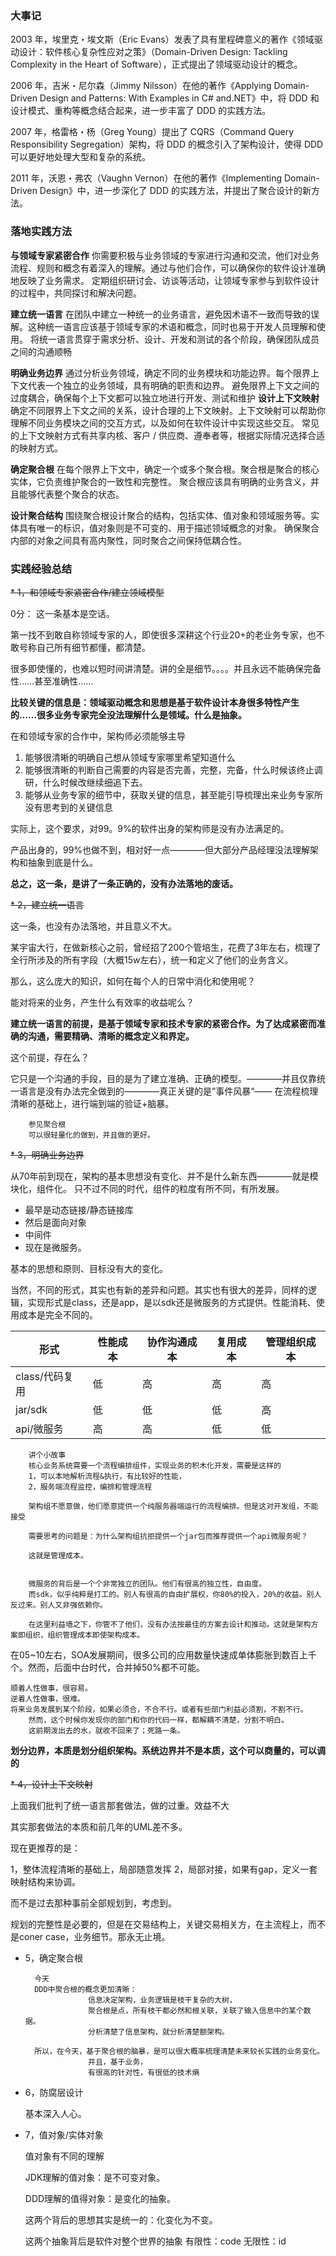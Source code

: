 ### 大事记

2003 年，埃里克・埃文斯（Eric Evans）发表了具有里程碑意义的著作《领域驱动设计：软件核心复杂性应对之策》（Domain-Driven Design:
Tackling Complexity in the Heart of Software），正式提出了领域驱动设计的概念。

2006 年，吉米・尼尔森（Jimmy Nilsson）在他的著作《Applying Domain-Driven Design and Patterns: With Examples in C#
and.NET》中，将 DDD 和设计模式、重构等概念结合起来，进一步丰富了 DDD 的实践方法。

2007 年，格雷格・杨（Greg Young）提出了 CQRS（Command Query Responsibility Segregation）架构，将 DDD 的概念引入了架构设计，使得
DDD 可以更好地处理大型和复杂的系统。

2011 年，沃恩・弗农（Vaughn Vernon）在他的著作《Implementing Domain-Driven Design》中，进一步深化了 DDD 的实践方法，并提出了聚合设计的新方法。

### 落地实践方法

**与领域专家紧密合作**
你需要积极与业务领域的专家进行沟通和交流，他们对业务流程、规则和概念有着深入的理解。通过与他们合作，可以确保你的软件设计准确地反映了业务需求。
定期组织研讨会、访谈等活动，让领域专家参与到软件设计的过程中，共同探讨和解决问题。

**建立统一语言**
在团队中建立一种统一的业务语言，避免因术语不一致而导致的误解。这种统一语言应该基于领域专家的术语和概念，同时也易于开发人员理解和使用。
将统一语言贯穿于需求分析、设计、开发和测试的各个阶段，确保团队成员之间的沟通顺畅

**明确业务边界**
通过分析业务领域，确定不同的业务模块和功能边界。每个限界上下文代表一个独立的业务领域，具有明确的职责和边界。
避免限界上下文之间的过度耦合，确保每个上下文都可以独立地进行开发、测试和维护
**设计上下文映射**
确定不同限界上下文之间的关系，设计合理的上下文映射。上下文映射可以帮助你理解不同业务模块之间的交互方式，以及如何在软件设计中实现这些交互。
常见的上下文映射方式有共享内核、客户 / 供应商、遵奉者等，根据实际情况选择合适的映射方式。

**确定聚合根**
在每个限界上下文中，确定一个或多个聚合根。聚合根是聚合的核心实体，它负责维护聚合的一致性和完整性。
聚合根应该具有明确的业务含义，并且能够代表整个聚合的状态。

**设计聚合结构**
围绕聚合根设计聚合的结构，包括实体、值对象和领域服务等。实体具有唯一的标识，值对象则是不可变的、用于描述领域概念的对象。
确保聚合内部的对象之间具有高内聚性，同时聚合之间保持低耦合性。

### 实践经验总结

~~* 1，和领域专家紧密合作/建立领域模型~~

0分：
这一条基本是空话。

第一找不到敢自称领域专家的人，即使很多深耕这个行业20+的老业务专家，也不敢号称自己所有细节都懂，都清楚。

很多即使懂的，也难以短时间讲清楚。讲的全是细节。。。。并且永远不能确保完备性……甚至准确性……

**比较关键的信息是：领域驱动概念和思想是基于软件设计本身很多特性产生的……很多业务专家完全没法理解什么是领域。什么是抽象。**

在和领域专家的合作中，架构师必须能够主导

1. 能够很清晰的明确自己想从领域专家哪里希望知道什么
2. 能够很清晰的判断自己需要的内容是否完善，完整，完备，什么时候该终止调研，什么时候改继续细追下去。
3. 能够从业务专家的细节中，获取关键的信息，甚至能引导梳理出来业务专家所没有思考到的关键信息

实际上，这个要求，对99。9%的软件出身的架构师是没有办法满足的。

产品出身的，99%也做不到，相对好一点————但大部分产品经理没法理解架构和抽象到底是什么。

**总之，这一条，是讲了一条正确的，没有办法落地的废话。**

~~* 2，建立统一语言~~

这一条，也没有办法落地，并且意义不大。

某宇宙大行，在做新核心之前，曾经招了200个管培生，花费了3年左右，梳理了全行所涉及的所有字段（大概15w左右），统一和定义了他们的业务含义。

那么，这么庞大的知识，如何在每个人的日常中消化和使用呢？

能对将来的业务，产生什么有效率的收益呢么？

**建立统一语言的前提，是基于领域专家和技术专家的紧密合作。为了达成紧密而准确的沟通，需要精确、清晰的概念定义和界定。**

这个前提，存在么？

它只是一个沟通的手段，目的是为了建立准确、正确的模型。————并且仅靠统一语言是没有办法完全做到的————真正关键的是”事件风暴“——
在流程梳理清晰的基础上，进行端到端的验证+脑暴。

        参见聚合根
        可以很轻量化的做到，并且做的更好。

~~* 3，明确业务边界~~

从70年前到现在，架构的基本思想没有变化、并不是什么新东西————就是模块化，组件化。 只不过不同的时代，组件的粒度有所不同，有所发展。

* 最早是动态链接/静态链接库
* 然后是面向对象
* 中间件
* 现在是微服务。

基本的思想和原则、目标没有大的变化。

当然，不同的形式，其实也有新的差异和问题。其实也有很大的差异，同样的逻辑，实现形式是class，还是app，是以sdk还是微服务的方式提供。性能消耗、使用成本是完全不同的。

| 形式         | 性能成本 | 协作沟通成本 | 复用成本 | 管理组织成本 |
|------------|------|--------|------|--------|
| class/代码复用 | 低    | 高      | 高    | 高      |
| jar/sdk    | 低    | 低      | 低    | 高      |
| api/微服务    | 高    | 高      | 低    | 低      |

        讲个小故事
        核心业务系统需要一个流程编排组件，实现业务的积木化开发，需要是这样的
        1，可以本地解析流程&执行，有比较好的性能，
        2，服务端流程监控，编排和管理流程
        
        架构组不愿意做，他们愿意提供一个纯服务器端运行的流程编排。但是这对开发组，不能接受

        需要思考的问题是：为什么架构组抗拒提供一个jar包而推荐提供一个api微服务呢？

        这就是管理成本。


        微服务的背后是一个个非常独立的团队。他们有很高的独立性，自由度。
        而sdk，似乎纯粹是打工的。别人有很高的自由扩展权，你80%的投入，20%的收益。别人反过来。别人又非强依赖你。

        在这里利益墙之下，你管不了他们，没有办法按最佳的方案去设计和推动。这就是架构方案即组织，组织管理成本即使架构成本。


在05~10左右，SOA发展期间，很多公司的应用数量快速成单体膨胀到数百上千个。然而，后面中台时代，合并掉50%都不可能。

    顺着人性做事，很容易。
    逆着人性做事，很难。
    将来业务发展到某个阶段，如果必须合，不合不行。或者有些部门利益必须割，不割不行。
        然而，这个时候你发现你的部门和你的代码一样，都解耦不清楚，分割不明白。
        这前期泼出去的水，就收不回来了；死路一条。
    
   **划分边界，本质是划分组织架构。系统边界并不是本质，这个可以商量的，可以调的**

~~* 4，设计上下文映射~~

上面我们批判了统一语言那套做法，做的过重。效益不大

其实那套做法的本质和前几年的UML差不多。

现在更推荐的是：

1，整体流程清晰的基础上，局部随意发挥
2，局部对接，如果有gap，定义一套映射结构来协调。

而不是过去那种事前全部规划到，考虑到。

规划的完整性是必要的，但是在交易结构上，关键交易相关方，在主流程上，而不是coner case，业务细节。那永无止境。

* 5，确定聚合根

        今天
        DDD中聚合根的概念更加清晰：
                    信息决定架构，业务逻辑是枝干复杂的大树，
                    聚合根是点，所有枝干都必然和根关联，关联了输入信息中的某个数据。
                    分析清楚了信息架构，就分析清楚额架构。

        所以，在今天，基于聚合根的脑暴，是可以很大概率梳理清楚未来较长实践的业务变化。
                    并且，基于业务，
                    有很高的针对性，有很低的技术熵 


* 6，防腐层设计
    
    基本深入人心。

* 7，值对象/实体对象
    
    值对象有不同的理解
    
    JDK理解的值对象：是不可变对象。

    DDD理解的值得对象：是变化的抽象。

    这两个背后的思想其实是统一的：化变化为不变。
            
 
    这两个抽象背后是软件对整个世界的抽象
    有限性：code
    无限性：id